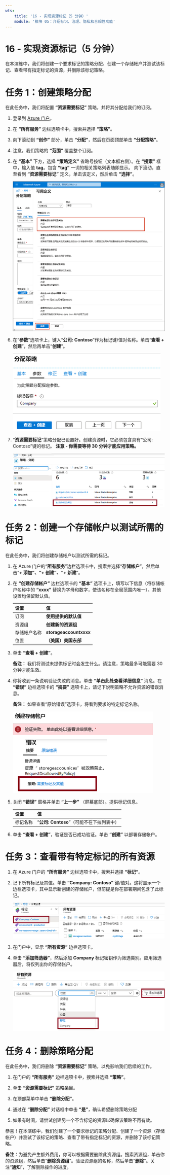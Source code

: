 ```yaml
---
wts:
    title: '16 - 实现资源标记（5 分钟）'
    module: '模块 05：介绍标识、治理、隐私和合规性功能'
---
```

# 16 - 实现资源标记（5 分钟）

在本演练中，我们将创建一个要求标记的策略分配、创建一个存储帐户并测试该标记、查看带有指定标记的资源，并删除该标记策略。

# 任务 1：创建策略分配 

在此任务中，我们将配置 **“资源需要标记”** 策略，并将其分配给我们的订阅。 

1. 登录到 [Azure 门户](https://portal.azure.com)。

2. 在 **“所有服务”** 边栏选项卡中，搜索并选择 **“策略”**。

3. 向下滚动到 **“创作”** 部分，单击 **“分配”**，然后在页面顶部单击 **“分配策略”**。

4. 注意，我们策略的 **“范围”** 覆盖整个订阅。 

5. 在 **“基本”** 下方，选择 **“策略定义”** 省略号按钮（文本框右侧）。在 **“搜索”** 框中，输入值 **tag**。包含 **“tag”** 一词的相关策略列表随即显示。 向下滚动，直至看到 **“资源需要标记”** 定义，单击该定义，然后单击 **“选择”**。

   ![“可用定义”窗格的屏幕截图，其中选择了“资源需要标记”。](../images/1701.png)
   
6.  在“**参数**”选项卡上，键入“**公司: Contoso**”作为标记键/值对名称。单击“**查看 + 创建**”，然后再单击“**创建**”。

    ![“分配策略”窗格的屏幕截图，其中已填写标记名称。](../images/1702.png)

7. “**资源需要标记**”策略分配已设置好。创建资源时，它必须包含具有“公司: Contoso”键的标记。
   **注意 - 你需要等待 30 分钟才能应用策略。** 

   ![此屏幕截图显示了“策略 - 分配”窗格，其中突出显示了允许的位置分配。](../images/1703.png)

# 任务 2：创建一个存储帐户以测试所需的标记

在此任务中，我们将创建存储帐户以测试所需的标记。 

1. 在 Azure 门户的“**所有服务**”边栏选项卡中，搜索并选择“**存储帐户**”，然后单击“**+ 添加”、“+ 创建”、“+ 新建**”。

2. 在 **“创建存储帐户”** 边栏选项卡的 **“基本”** 选项卡上，填写以下信息（将存储帐户名称中的 **“xxxx”** 替换为字母和数字，使该名称在全局范围内唯一）。其他设置均保留默认值。

    | 设置 | 值 | 
    | --- | --- |
    | 订阅 | **使用提供的默认值** |
    | 资源组 | **创建新的资源组** |
    | 存储帐户名称 | **storageaccountxxxx** |
    | 位置 | **（美国）美国东部** |

3. 单击 **“查看 + 创建”**。 

    **备注：** 我们将测试未提供标记时会发生什么。请注意，策略最多可能需要 30 分钟才能生效。

4. 你将收到一条说明验证失败的消息。单击 **“单击此处查看详细信息”** 消息。在 **“错误”** 边栏选项卡的 **“摘要”** 选项卡上，请记下说明策略不允许资源的错误消息。

    **备注：** 如果查看“原始错误”选项卡，将看到要求的特定标记名称。 

    ![屏幕截图显示由于策略错误而未允许。](../images/1704.png)


5. 关闭 **“错误”** 窗格并单击 **“上一步”** （屏幕底部）。提供标记信息。 

    | 设置 | 值 | 
    | --- | --- |
    | 标记名称 | “**公司: Contoso**”（可能不在下拉列表中） |

6. 单击 **“查看 + 创建”**，验证是否已成功验证。单击 **“创建”** 以部署存储帐户。 

# 任务 3：查看带有特定标记的所有资源

1. 在 Azure 门户的 **“所有服务”** 边栏选项卡中，搜索并选择 **“标记”**。

2. 记下所有标记及其值。单击 **“Company:  Contoso”** 键/值对。这将显示一个边栏选项卡，其中显示新创建的存储帐户，但前提是你在部署期间包含了此标记。 

   ![此屏幕截图显示了标记，其中选中了“company”和“contoso”。](../images/1705.png)

3. 在门户中，显示 **“所有资源”** 边栏选项卡。

4. 单击 **“添加筛选器”**，然后添加 **Company** 标记密钥作为筛选类别。应用筛选器后，将仅列出你的存储帐户。

    ![此屏幕截图显示了“所有资源”筛选器，其中选择了“Company”。](../images/1706.png)

# 任务 4：删除策略分配

在此任务中，我们将删除 **“资源需要标记”** 策略，以免影响我们后续的工作。 

1. 在门户的 **“所有服务”** 边栏选项卡中，搜索并选择 **“策略”**。

2. 单击 **“资源需要标记”** 策略条目。

3. 在顶部菜单中单击 **“删除分配”**。

4. 通过在 **“删除分配”** 对话框中单击 **“是”**，确认希望删除策略分配

5. 如果有时间，请尝试创建另一个不含标记的资源以确保该策略不再有效。

恭喜！在本演练中，我们创建了一个要求标记的策略分配、创建了一个资源（存储帐户）并测试了该标记的策略、查看了带有指定标记的资源，并删除了该标记策略。


**备注**：为避免产生额外费用，你可以根据需要删除此资源组。搜索资源组，单击你的资源组，然后单击“**删除资源组**”。验证资源组的名称，然后单击“**删除**”。关注“**通知**”，了解删除操作的进度。
